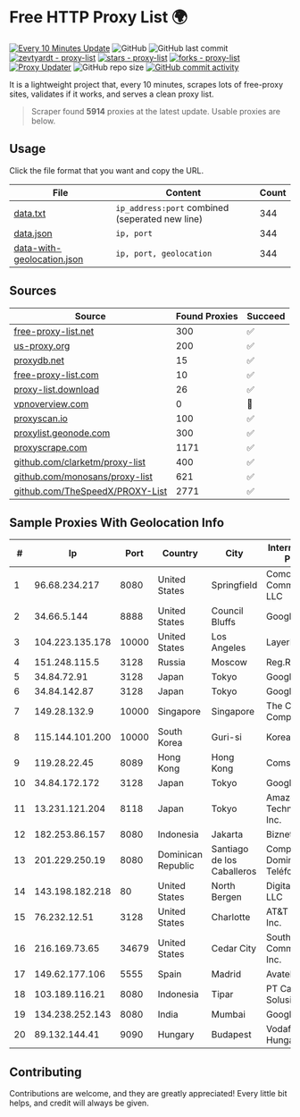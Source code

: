 
# Free HTTP Proxy List 🌍

[![Every 10 Minutes Update](https://github.com/mertguvencli/http-proxy-list/actions/workflows/main.yml/badge.svg?branch=main)](https://github.com/mertguvencli/http-proxy-list/actions/workflows/main.yml)
![GitHub](https://img.shields.io/github/license/mertguvencli/http-proxy-list)
![GitHub last commit](https://img.shields.io/github/last-commit/mertguvencli/http-proxy-list)
[![zevtyardt - proxy-list](https://img.shields.io/static/v1?label=zevtyardt&message=proxy-list&color=blue&logo=github)](https://github.com/zevtyardt/proxy-list "Go to GitHub repo")
[![stars - proxy-list](https://img.shields.io/github/stars/zevtyardt/proxy-list?style=social)](https://github.com/zevtyardt/proxy-list)
[![forks - proxy-list](https://img.shields.io/github/forks/zevtyardt/proxy-list?style=social)](https://github.com/zevtyardt/proxy-list)
[![Proxy Updater](https://github.com/zevtyardt/proxy-list/workflows/Proxy%20Updater/badge.svg)](https://github.com/zevtyardt/proxy-list/actions?query=workflow:"Proxy+Updater")
![GitHub repo size](https://img.shields.io/github/repo-size/zevtyardt/proxy-list)
[![GitHub commit activity](https://img.shields.io/github/commit-activity/m/zevtyardt/proxy-list?logo=commits)](https://github.com/zevtyardt/proxy-list/commits/main)

It is a lightweight project that, every 10 minutes, scrapes lots of free-proxy sites, validates if it works, and serves a clean proxy list.

> Scraper found **5914** proxies at the latest update. Usable proxies are below.

## Usage

Click the file format that you want and copy the URL.

|File|Content|Count|
|----|-------|-----|
|[data.txt](https://raw.githubusercontent.com/mertguvencli/http-proxy-list/main/proxy-list/data.txt)|`ip_address:port` combined (seperated new line)|344|
|[data.json](https://raw.githubusercontent.com/mertguvencli/http-proxy-list/main/proxy-list/data.json)|`ip, port`|344|
|[data-with-geolocation.json](https://raw.githubusercontent.com/mertguvencli/http-proxy-list/main/proxy-list/data-with-geolocation.json)|`ip, port, geolocation`|344|

## Sources

|Source|Found Proxies|Succeed|
|------|-------------|-------|
|[free-proxy-list.net](https://free-proxy-list.net)|300|✅|
|[us-proxy.org](https://www.us-proxy.org)|200|✅|
|[proxydb.net](http://proxydb.net)|15|✅|
|[free-proxy-list.com](https://free-proxy-list.com/?page=&port=&type%5B%5D=http&type%5B%5D=https&up_time=0&search=Search)|10|✅|
|[proxy-list.download](https://www.proxy-list.download/HTTP)|26|✅|
|[vpnoverview.com](https://vpnoverview.com/privacy/anonymous-browsing/free-proxy-servers)|0|🚫|
|[proxyscan.io](https://www.proxyscan.io)|100|✅|
|[proxylist.geonode.com](https://proxylist.geonode.com/api/proxy-list?limit=300&page=1&sort_by=lastChecked&sort_type=desc&protocols=http,https)|300|✅|
|[proxyscrape.com](https://api.proxyscrape.com/v2/?request=displayproxies&protocol=http&timeout=10000&country=all&ssl=all&anonymity=all)|1171|✅|
|[github.com/clarketm/proxy-list](https://raw.githubusercontent.com/clarketm/proxy-list/master/proxy-list-raw.txt)|400|✅|
|[github.com/monosans/proxy-list](https://raw.githubusercontent.com/monosans/proxy-list/main/proxies/http.txt)|621|✅|
|[github.com/TheSpeedX/PROXY-List](https://raw.githubusercontent.com/TheSpeedX/PROXY-List/master/http.txt)|2771|✅|


## Sample Proxies With Geolocation Info

|#|Ip|Port|Country|City|Internet Service Provider|
|-|--|----|-------|----|-------------------------|
|1|96.68.234.217|8080|United States|Springfield|Comcast Cable Communications, LLC|
|2|34.66.5.144|8888|United States|Council Bluffs|Google LLC|
|3|104.223.135.178|10000|United States|Los Angeles|LayerHost|
|4|151.248.115.5|3128|Russia|Moscow|Reg.Ru|
|5|34.84.72.91|3128|Japan|Tokyo|Google LLC|
|6|34.84.142.87|3128|Japan|Tokyo|Google LLC|
|7|149.28.132.9|10000|Singapore|Singapore|The Constant Company|
|8|115.144.101.200|10000|South Korea|Guri-si|Korea Telecom|
|9|119.28.22.45|8089|Hong Kong|Hong Kong|ComsenzNet|
|10|34.84.172.172|3128|Japan|Tokyo|Google LLC|
|11|13.231.121.204|8118|Japan|Tokyo|Amazon Technologies Inc.|
|12|182.253.86.157|8080|Indonesia|Jakarta|Biznet Gamers|
|13|201.229.250.19|8080|Dominican Republic|Santiago de los Caballeros|Compañía Dominicana de Teléfonos S. A.|
|14|143.198.182.218|80|United States|North Bergen|DigitalOcean, LLC|
|15|76.232.12.51|3128|United States|Charlotte|AT&T Services, Inc.|
|16|216.169.73.65|34679|United States|Cedar City|South Central Communications, Inc.|
|17|149.62.177.106|5555|Spain|Madrid|Avatel Telecom|
|18|103.189.116.21|8080|Indonesia|Tipar|PT Callysta Total Solusindo|
|19|134.238.252.143|8080|India|Mumbai|Google LLC|
|20|89.132.144.41|9090|Hungary|Budapest|Vodafone Hungary Ltd.|



## Contributing

Contributions are welcome, and they are greatly appreciated! Every
little bit helps, and credit will always be given.


